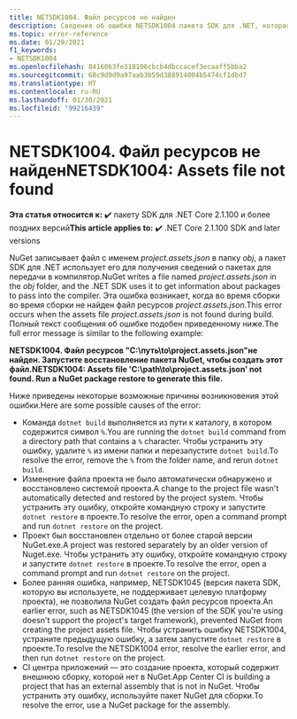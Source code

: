 ```yaml
---
title: NETSDK1004. Файл ресурсов не найден
description: Сведения об ошибке NETSDK1004 пакета SDK для .NET, которая возникает, когда не найден файл project.assets.json.
ms.topic: error-reference
ms.date: 01/29/2021
f1_keywords:
- NETSDK1004
ms.openlocfilehash: 8416063fe318106cbcb4dbccacef3ecaaff5bba2
ms.sourcegitcommit: 68c9d9d9a97aab3b59d388914004b5474cf1dbd7
ms.translationtype: HT
ms.contentlocale: ru-RU
ms.lasthandoff: 01/30/2021
ms.locfileid: "99216439"
---
```

# <a name="netsdk1004-assets-file-not-found"></a><span data-ttu-id="10323-103">NETSDK1004. Файл ресурсов не найден</span><span class="sxs-lookup"><span data-stu-id="10323-103">NETSDK1004: Assets file not found</span></span>

<span data-ttu-id="10323-104">**Эта статья относится к:** ✔️ пакету SDK для .NET Core 2.1.100 и более поздних версий</span><span class="sxs-lookup"><span data-stu-id="10323-104">**This article applies to:** ✔️ .NET Core 2.1.100 SDK and later versions</span></span>

<span data-ttu-id="10323-105">NuGet записывает файл с именем *project.assets.json* в папку *obj*, а пакет SDK для .NET использует его для получения сведений о пакетах для передачи в компилятор.</span><span class="sxs-lookup"><span data-stu-id="10323-105">NuGet writes a file named *project.assets.json* in the *obj* folder, and the .NET SDK uses it to get information about packages to pass into the compiler.</span></span> <span data-ttu-id="10323-106">Эта ошибка возникает, когда во время сборки во время сборки не найден файл ресурсов *project.assets.json*.</span><span class="sxs-lookup"><span data-stu-id="10323-106">This error occurs when the assets file *project.assets.json* is not found during build.</span></span> <span data-ttu-id="10323-107">Полный текст сообщения об ошибке подобен приведенному ниже.</span><span class="sxs-lookup"><span data-stu-id="10323-107">The full error message is similar to the following example:</span></span>

<span data-ttu-id="10323-108">**NETSDK1004. Файл ресурсов "C:\путь\to\project.assets.json"не найден. Запустите восстановление пакета NuGet, чтобы создать этот файл.**</span><span class="sxs-lookup"><span data-stu-id="10323-108">**NETSDK1004: Assets file 'C:\path\to\project.assets.json' not found. Run a NuGet package restore to generate this file.**</span></span>

<span data-ttu-id="10323-109">Ниже приведены некоторые возможные причины возникновения этой ошибки.</span><span class="sxs-lookup"><span data-stu-id="10323-109">Here are some possible causes of the error:</span></span>

* <span data-ttu-id="10323-110">Команда `dotnet build` выполняется из пути к каталогу, в котором содержится символ `%`.</span><span class="sxs-lookup"><span data-stu-id="10323-110">You are running the `dotnet build` command from a directory path that contains a `%` character.</span></span> <span data-ttu-id="10323-111">Чтобы устранить эту ошибку, удалите `%` из имени папки и перезапустите `dotnet build`.</span><span class="sxs-lookup"><span data-stu-id="10323-111">To resolve the error, remove the `%` from the folder name, and rerun `dotnet build`.</span></span>
* <span data-ttu-id="10323-112">Изменение файла проекта не было автоматически обнаружено и восстановлено системой проекта.</span><span class="sxs-lookup"><span data-stu-id="10323-112">A change to the project file wasn't automatically detected and restored by the project system.</span></span> <span data-ttu-id="10323-113">Чтобы устранить эту ошибку, откройте командную строку и запустите `dotnet restore` в проекте.</span><span class="sxs-lookup"><span data-stu-id="10323-113">To resolve the error, open a command prompt and run `dotnet restore` on the project.</span></span>
* <span data-ttu-id="10323-114">Проект был восстановлен отдельно от более старой версии NuGet.exe.</span><span class="sxs-lookup"><span data-stu-id="10323-114">A project was restored separately by an older version of Nuget.exe.</span></span> <span data-ttu-id="10323-115">Чтобы устранить эту ошибку, откройте командную строку и запустите `dotnet restore` в проекте.</span><span class="sxs-lookup"><span data-stu-id="10323-115">To resolve the error, open a command prompt and run `dotnet restore` on the project.</span></span>
* <span data-ttu-id="10323-116">Более ранняя ошибка, например, NETSDK1045 (версия пакета SDK, которую вы используете, не поддерживает целевую платформу проекта), не позволила NuGet создать файл ресурсов проекта.</span><span class="sxs-lookup"><span data-stu-id="10323-116">An earlier error, such as NETSDK1045 (the version of the SDK you're using doesn't support the project's target framework), prevented NuGet from creating the project assets file.</span></span> <span data-ttu-id="10323-117">Чтобы устранить ошибку NETSDK1004, устраните предыдущую ошибку, а затем запустите `dotnet restore` в проекте.</span><span class="sxs-lookup"><span data-stu-id="10323-117">To resolve the NETSDK1004 error, resolve the earlier error, and then run `dotnet restore` on the project.</span></span>
* <span data-ttu-id="10323-118">CI центра приложений — это создание проекта, который содержит внешнюю сборку, которой нет в NuGet.</span><span class="sxs-lookup"><span data-stu-id="10323-118">App Center CI is building a project that has an external assembly that is not in NuGet.</span></span> <span data-ttu-id="10323-119">Чтобы устранить эту ошибку, используйте пакет NuGet для сборки.</span><span class="sxs-lookup"><span data-stu-id="10323-119">To resolve the error, use a NuGet package for the assembly.</span></span>
